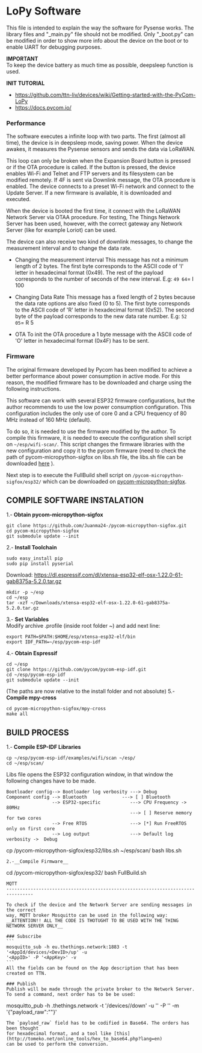 LoPy Software
================================================================================
This file is intended to explain the way the software for Pysense works.
The library files and "_main.py" file should not be modified. Only "_boot.py"
can be modified in order to show more info about the device on the boot or to
enable UART for debugging purposes.

__IMPORTANT__  
To keep the device battery as much time as possible, deepsleep function is used.

__INIT TUTORIAL__
* https://github.com/ttn-liv/devices/wiki/Getting-started-with-the-PyCom-LoPy  
* https://docs.pycom.io/

### Performance  

The software executes a infinite loop with two parts. The first (almost all time),
the device is in deepsleep mode, saving power. When the device awakes, it
measures the Pysense sensors and sends the data via LoRaWAN.

This loop can only be broken when the Expansion Board button is pressed or if the OTA
procedure is called. If the button is pressed, the device enables Wi-Fi and
Telnet and FTP servers and its filesystem can be modified remotely. If 4F is
sent via Downlink message, the OTA procedure is enabled. The device connects to
a preset Wi-Fi network and connect to the Update Server. If a new firmware is
available, it is downloaded and executed.  

When the device is booted the first time, it connect with the LoRaWAN Network
Server via OTAA procedure. For testing, The Things Network Server has been used,
however, with the correct gateway any Network Server (like for example Loriot)
can be used.

The device can also receive two kind of downlink messages, to change the
measurement interval and to change the data rate.
* Changing the measurement interval
	This message has not a minimum length of 2 bytes. The first byte corresponds to
	the ASCII code of 'I' letter in hexadecimal format (0x49). The rest of the
	payload corresponds to the number of seconds of the new interval.
	E.g: `49 64`= I 100

* Changing Data Rate
	This message has a fixed length of 2 bytes because the data rate options are
	also fixed (0 to 5). The first byte corresponds to the ASCII code of 'R'
	letter in hexadecimal format (0x52). The second byte of the payload corresponds to
	the new data rate number.
	E.g: `52 05`= R 5
* OTA
	To init the OTA procedure a 1 byte message with the ASCII code of 'O'
	letter in hexadecimal format (0x4F) has to be sent.


### Firmware

The original firmware developed by Pycom has been modified to achieve a better
performance about power consumption in active mode. For this reason, the modified
firmware has to be downloaded and charge using the following instructions.

This software can work with several ESP32 firmware configurations, but the
author recommends to use the low power consumption configuration. This
configuration includes the only use of core 0 and a CPU frequency of 80 MHz
instead of 160 MHz (default).  

To do so, it is needed to use the firmware modified by the author.
To compile this firmware, it is needed to execute the configuration shell script
on `~/esp/wifi-scan/`. This script changes the firmware libraries with the new
configuration and copy it to the pycom firmware (need to check the path of pycom-micropython-sigfox on libs.sh file, the libs.sh file can be downloaded [here](https://github.com/Juanma24-/pycom-micropython-sigfox/tree/master/esp32)  ).

Next step is to execute the FullBuild shell script on
`/pycom-micropython-sigfox/esp32/` which can be downloaded on
[pycom-micropython-sigfox](https://github.com/Juanma24-/pycom-micropython-sigfox).


COMPILE SOFTWARE INSTALATION
--------------------------------------------------------------------------------
1.-  __Obtain pycom-micropython-sigfox__
~~~
git clone https://github.com/Juanma24-/pycom-micropython-sigfox.git
cd pycom-micropython-sigfox
git submodule update --init
~~~
2.- __Install Toolchain__
~~~
sudo easy_install pip
sudo pip install pyserial
~~~
Download:
https://dl.espressif.com/dl/xtensa-esp32-elf-osx-1.22.0-61-gab8375a-5.2.0.tar.gz
~~~
mkdir -p ~/esp
cd ~/esp
tar -xzf ~/Downloads/xtensa-esp32-elf-osx-1.22.0-61-gab8375a-5.2.0.tar.gz
~~~
3.- __Set Variables__  
Modify archive .profile (inside root folder ~) and add next line:
~~~
export PATH=$PATH:$HOME/esp/xtensa-esp32-elf/bin
export IDF_PATH=~/esp/pycom-esp-idf
~~~
4.- __Obtain Espressif__
~~~
cd ~/esp
git clone https://github.com/pycom/pycom-esp-idf.git
cd ~/esp/pycom-esp-idf
git submodule update --init
~~~
(The paths are now relative to the install folder and not absolute)
5.- __Compile mpy-cross__  
~~~
cd pycom-micropython-sigfox/mpy-cross
make all
~~~

BUILD PROCESS
--------------------------------------------------------------------------------
1.- __Compile ESP-IDF Libraries__
~~~
cp ~/esp/pycom-esp-idf/examples/wifi/scan ~/esp/
cd ~/esp/scan/
~~~
Libs file opens the ESP32 configuration window, in that window the following changes have to be made.
~~~   
Bootloader config--> Bootloader log verbosity ---> Debug
Component config --> Bluetooth 			   ---> [ ] Bluetooth
				 --> ESP32-specific 	      ---> CPU Frequency -> 80MHz
								              ---> [ ] Reserve memory for two cores
				 --> Free RTOS                ---> [*] Run FreeRTOS only on first core
				 --> Log output               ---> Default log verbosity ->  Debug
~~~
cp /pycom-micropython-sigfox/esp32/libs.sh ~/esp/scan/
bash libs.sh
~~~
2.-__Compile Firmware__
~~~
cd /pycom-micropython-sigfox/esp32/
bash FullBuild.sh
~~~
MQTT
--------------------------------------------------------------------------------

To check if the device and the Network Server are sending messages in the correct
way, MQTT broker Mosquitto can be used in the following way:
__ATTENTION!! ALL THE CODE IS THOTUGHT TO BE USED WITH THE THING NETWORK SERVER ONLY__  

### Subscribe
```
mosquitto_sub -h eu.thethings.network:1883 -t '<AppId/devices/<DevID>/up' -u
'<AppID>' -P '<AppKey>' -v
```
All the fields can be found on the App description that has been created on TTN.

### Publish
Publish will be made through the private broker to the Network Server.
To send a command, next order has to be be used:
~~~
mosquitto_pub -h <Region>.thethings.network -t '<AppID>/devices/<DevID>/down' -u
 '<AppID>' -P '<AppKey>' -m '{"payload_raw":""}'
~~~
The `payload_raw` field has to be codified in Base64. The orders has been thought
for hexadecimal format, and a tool like [this](http://tomeko.net/online_tools/hex_to_base64.php?lang=en)
can be used to perform the conversion.
